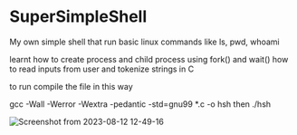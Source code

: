# SuperSimpleShell
My own simple shell that run basic linux commands like ls, pwd, whoami 

learnt how to create process and child process using fork() and wait() 
how to read inputs from user and tokenize strings in C 

to run compile the file in this way

gcc -Wall -Werror -Wextra -pedantic -std=gnu99 *.c -o hsh
then ./hsh

![Screenshot from 2023-08-12 12-49-16](https://github.com/markrizkalla/SuperSimpleShell/assets/46606022/db6aa118-067c-4d79-9062-3844dc8ef7d4)
